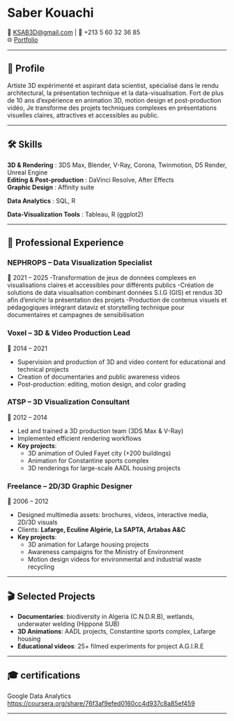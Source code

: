 # Saber Kouachi

📧 KSAB3D@gmail.com | 📱 +213 5 60 32 36 85  
🌐 [Portfolio](https://www.behance.net/Saber_Kouachi) 

---

## 🎯 Profile

Artiste 3D expérimenté et aspirant data scientist, spécialisé dans le rendu architectural, la présentation technique et la data-visualisation. Fort de plus de 10 ans d’expérience en animation 3D, motion design et post-production vidéo, Je transforme des projets techniques complexes en présentations visuelles claires, attractives et accessibles au public.  

---

## 🛠️ Skills


**3D & Rendering** : 3DS Max, Blender, V-Ray, Corona, Twinmotion, D5 Render, Unreal Engine  
**Editing & Post-production** : DaVinci Resolve, After Effects  
**Graphic Design** : Affinity suite  

**Data Analytics** :  SQL, R

**Data-Visualization Tools** : Tableau,  R (ggplot2)


---

## 💼 Professional Experience

### **NEPHROPS – Data Visualization Specialist**
📍 2021 – 2025
-Transformation de jeux de données complexes en visualisations claires et accessibles pour différents publics
-Création de solutions de data visualisation combinant données S.I.G (GIS) et rendus 3D afin d’enrichir la présentation des projets
-Production de contenus visuels et pédagogiques intégrant dataviz et storytelling technique pour documentaires et campagnes de sensibilisation

### **Voxel – 3D & Video Production Lead**  
📍 2014 – 2021  
- Supervision and production of 3D and video content for educational and technical projects  
- Creation of documentaries and public awareness videos  
- Post-production: editing, motion design, and color grading  

### **ATSP – 3D Visualization Consultant**  
📍 2012 – 2014  
- Led and trained a 3D production team (3DS Max & V-Ray)  
- Implemented efficient rendering workflows  
- **Key projects**:  
  - 3D animation of Ouled Fayet city (+200 buildings)  
  - Animation for Constantine sports complex  
  - 3D renderings for large-scale AADL housing projects  

### **Freelance – 2D/3D Graphic Designer**  
📍 2006 – 2012  
- Designed multimedia assets: brochures, videos, interactive media, 2D/3D visuals  
- Clients: **Lafarge, Eculine Algérie, La SAPTA, Artabas A&C**  
- **Key projects**:  
  - 3D animation for Lafarge housing projects  
  - Awareness campaigns for the Ministry of Environment  
  - Motion design videos for environmental and industrial waste recycling  

---

## 🎬 Selected Projects
- **Documentaries**: biodiversity in Algeria (C.N.D.R.B), wetlands, underwater welding (Hipponé SUB)  
- **3D Animations**: AADL projects, Constantine sports complex, Lafarge housing  
- **Educational videos**: 25+ filmed experiments for project A.G.I.R.E  

---

## 🎓 certifications
Google Data Analytics
https://coursera.org/share/76f3af9efed0160cc4d937c8a85ef459

---


